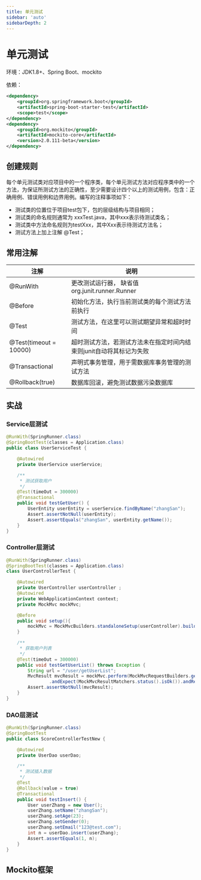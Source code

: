 ```yaml
---
title: 单元测试
sidebar: 'auto'
sidebarDepth: 2
---
```


# 单元测试

环境：JDK1.8+、Spring Boot、mockito

依赖：
```xml
<dependency>
    <groupId>org.springframework.boot</groupId>
    <artifactId>spring-boot-starter-test</artifactId>
    <scope>test</scope>
</dependency>
<dependency>
    <groupId>org.mockito</groupId>
    <artifactId>mockito-core</artifactId>
    <version>2.0.111-beta</version>
</dependency>
```


## 创建规则

每个单元测试类对应项目中的一个程序类，每个单元测试方法对应程序类中的一个方法，为保证所测试方法的正确性，至少需要设计四个以上的测试用例，包含：正确用例、错误用例和边界用例。编写的注释事项如下：  
* 测试类的位置位于项目test包下，包的层级结构与项目相同；
* 测试类的命名规则通常为 xxxTest.java，其中xxx表示待测试类名；
* 测试类中方法命名规则为testXxx，其中Xxx表示待测试方法名；
* 测试方法上加上注解 @Test；


## 常用注解

| 注解                     | 说明                                    |
|------------------------|---------------------------------------|
| @RunWith               | 更改测试运行器， 缺省值org.junit.runner.Runner   |
| @Before                | 初始化方法，执行当前测试类的每个测试方法前执行               |
| @Test                  | 测试方法，在这里可以测试期望异常和超时时间                 |
| @Test(timeout = 10000) | 超时测试方法，若测试方法未在指定时间内结束则junit自动将其标记为失败  |
| @Transactional         | 声明式事务管理，用于需数据库事务管理的测试方法               |
| @Rollback(true)        | 数据库回滚，避免测试数据污染数据库                     |


## 实战

### Service层测试

```java
@RunWith(SpringRunner.class)
@SpringBootTest(classes = Application.class)
public class UserServiceTest {

    @Autowired
    private UserService userService;

    /**
     * 测试获取用户
     */
    @Test(timeOut = 300000)
    @Transactional
    public void testGetUser() {
        UserEntity userEntity = userService.findByName("zhangSan");
        Assert.assertNotNull(userEntity);
        Assert.assertEquals("zhangSan", userEntity.getName());
    }
}
```


### Controller层测试

```java
@RunWith(SpringRunner.class)
@SpringBootTest(classes = Application.class)
class UserControllerTest {

    @Autowired
    private UserController userController ;
    @Autowired
    private WebApplicationContext context;
    private MockMvc mockMvc;

    @Before
    public void setup(){
        mockMvc = MockMvcBuilders.standaloneSetup(userController).build;
    }

    /**
     * 获取用户列表
     */
    @Test(timeOut = 300000)
    public void testGetUserList() throws Exception {
        String url = "/user/getUserList";
        MvcResult mvcResult = mockMvc.perform(MockMvcRequestBuilders.get(url))
                .andExpect(MockMvcResultMatchers.status().isOk()).andReturn();
        Assert.assertNotNull(mvcResult);
    }
}
```


### DAO层测试

```java
@RunWith(SpringRunner.class)
@SpringBootTest
public class ScoreControllerTestNew {

    @Autowired
    private UserDao userDao;

    /**
     * 测试插入数据
     */
    @Test
    @Rollback(value = true)
    @Transactional
    public void testInsert() {
        User userZhang = new User();
        userZhang.setName("zhangSan");
        userZhang.setAge(23);
        userZhang.setGender(0);
        userZhang.setEmail("123@test.com");
        int n = userDao.insert(userZhang);
        Assert.assertEquals(1, n);
    }
}
```


## Mockito框架

